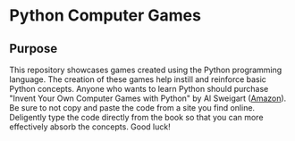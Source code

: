# Python Computer Games

## Purpose
This repository showcases games created using the Python programming language. The creation of these games help instill and reinforce basic Python concepts. Anyone who wants to learn Python should purchase "Invent Your Own Computer Games with Python" by Al Sweigart ([Amazon](https://www.amazon.com/Invent-Your-Computer-Games-Python/dp/1593277954/ref=sr_1_1?keywords=invent+your+own+computer+games+with+python&qid=1656199294&s=books&sprefix=invent+your%2Cstripbooks%2C192&sr=1-1)). Be sure to not copy and paste the code from a site you find online. Deligently type the code directly from the book so that you can more effectively absorb the concepts. Good luck! 